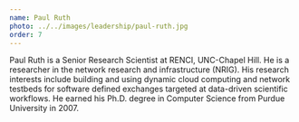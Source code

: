 ```yaml
---
name: Paul Ruth
photo: ../../images/leadership/paul-ruth.jpg
order: 7
---
```

Paul Ruth is a Senior Research Scientist at RENCI, UNC-Chapel Hill. He is a researcher in the network research and infrastructure (NRIG). His research interests include building and using dynamic cloud computing and network testbeds for software defined exchanges targeted at data-driven scientific workflows. He earned his Ph.D. degree in Computer Science from Purdue University in 2007.